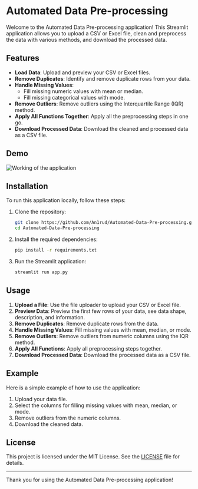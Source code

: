 # Automated Data Pre-processing

Welcome to the Automated Data Pre-processing application! This Streamlit application allows you to upload a CSV or Excel file, clean and preprocess the data with various methods, and download the processed data.

## Features

- **Load Data**: Upload and preview your CSV or Excel files.
- **Remove Duplicates**: Identify and remove duplicate rows from your data.
- **Handle Missing Values**:
  - Fill missing numeric values with mean or median.
  - Fill missing categorical values with mode.
- **Remove Outliers**: Remove outliers using the Interquartile Range (IQR) method.
- **Apply All Functions Together**: Apply all the preprocessing steps in one go.
- **Download Processed Data**: Download the cleaned and processed data as a CSV file.

## Demo

![Working of the application](one.gif)

## Installation

To run this application locally, follow these steps:

1. Clone the repository:
   ```bash
   git clone https://github.com/An1rud/Automated-Data-Pre-processing.git
   cd Automated-Data-Pre-processing
   ```

2. Install the required dependencies:
   ```bash
   pip install -r requirements.txt
   ```

3. Run the Streamlit application:
   ```bash
   streamlit run app.py
   ```

## Usage

1. **Upload a File**: Use the file uploader to upload your CSV or Excel file.
2. **Preview Data**: Preview the first few rows of your data, see data shape, description, and information.
3. **Remove Duplicates**: Remove duplicate rows from the data.
4. **Handle Missing Values**: Fill missing values with mean, median, or mode.
5. **Remove Outliers**: Remove outliers from numeric columns using the IQR method.
6. **Apply All Functions**: Apply all preprocessing steps together.
7. **Download Processed Data**: Download the processed data as a CSV file.

## Example

Here is a simple example of how to use the application:

1. Upload your data file.
2. Select the columns for filling missing values with mean, median, or mode.
3. Remove outliers from the numeric columns.
4. Download the cleaned data.

## License

This project is licensed under the MIT License. See the [LICENSE](LICENSE) file for details.

---

Thank you for using the Automated Data Pre-processing application!
```

